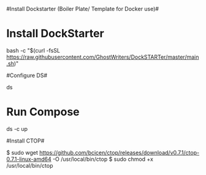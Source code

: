#Install Dockstarter (Boiler Plate/ Template for Docker use)#

# Install DockStarter #
bash -c "$(curl -fsSL https://raw.githubusercontent.com/GhostWriters/DockSTARTer/master/main.sh)"


#Configure DS#

ds

# Run Compose #
ds -c up


#Install CTOP#


$ sudo wget https://github.com/bcicen/ctop/releases/download/v0.7.1/ctop-0.7.1-linux-amd64  -O /usr/local/bin/ctop
$ sudo chmod +x /usr/local/bin/ctop
